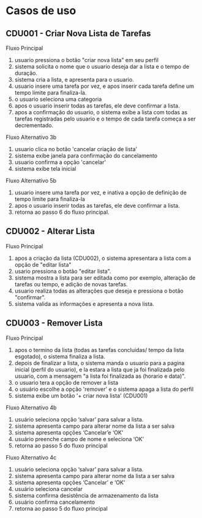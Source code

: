 # Casos de uso

## CDU001 - Criar Nova Lista de Tarefas
Fluxo Principal
  1. usuario pressiona o botão "criar nova lista" em seu perfil
  2. sistema solicita o nome que o usuario deseja dar a lista e o tempo de duração.
  3. sistema cria a lista, e apresenta para o usuario.
  4. usuario insere uma tarefa por vez, e apos inserir cada tarefa define um tempo limite para finaliza-la.
  5. o usuario seleciona uma categoria
  6. apos o usuario inserir todas as tarefas, ele deve confirmar a lista.
  7. apos a confirmação do usuario, o sistema exibe a lista com todas as tarefas registradas pelo usuario e o tempo de cada tarefa começa a ser decrementado.
  
Fluxo Alternativo 3b

  1. usuario clica no botão 'cancelar criação de lista'
  2. sistema exibe janela para confirmação do cancelamento
  3. usuario confirma a opção 'cancelar'
  4. sistema exibe tela inicial
  
Fluxo Alternativo 5b

  1. usuario insere uma tarefa por vez, e inativa a opção de definição de tempo limite para finaliza-la
  2. apos o usuario inserir todas as tarefas, ele deve confirmar a lista.
  3. retorna ao passo 6 do fluxo principal. 
  
## CDU002 - Alterar Lista

Fluxo Principal

  1. apos a criação da lista (CDU002), o sistema apresentara a lista com a opção de "editar lista"
  2. usario pressiona o botão "editar lista".
  3. sistema mostra a lista para ser editada como por exemplo, alteração de tarefas ou tempo, e adição de novas tarefas.
  4. usuario realiza todas as alterações que deseja e pressiona o botão "confirmar".
  5. sistema valida as informações e apresenta a nova lista.


## CDU003 - Remover Lista

Fluxo Principal
  1.	apos o termino da lista (todas as tarefas concluidas/ tempo da lista esgotado), o sistema finaliza a lista.
  2.	depois de finalizar a lista, o sistema manda o usuario para a pagina inicial (perfil do usuario), e la estara a lista    que ja foi finalizada pelo usuario, com a mensagem "a lista foi finalizada as (horario e data)".
  3.	o usuario tera a opção de remover a lista 
  4.	o usuário escolhe a opção 'remover' e o sistema apaga a lista do perfil 
  5.	sistema exibe um botão '+ criar nova lista' (CDU001)

  Fluxo Alternativo 4b

  1. usuário seleciona opção ‘salvar’ para salvar a lista.
  2. sistema apresenta campo para alterar nome da lista a ser salva
  3. sistema apresenta opções ‘Cancelar’e ‘OK’
  4. usuário preenche campo de nome e seleciona ‘OK’
  5. retorna ao passo 5 do fluxo principal

  Fluxo Alternativo 4c
  
  1. usuário seleciona opção ‘salvar’ para salvar a lista.
  2. sistema apresenta campo para alterar nome da lista a ser salva
  3. sistema apresenta opções ‘Cancelar’ e ‘OK’
  4. usuário seleciona cancelar
  5. sistema confirma desistência de armazenamento da lista
  6. usuário confirma cancelamento
  7. retorna ao passo 5 do fluxo principal
